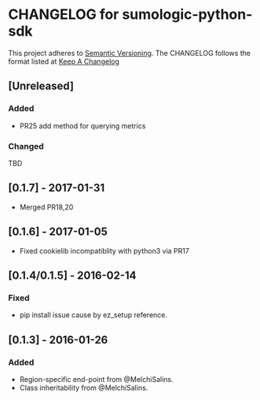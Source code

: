# CHANGELOG for sumologic-python-sdk 
This project adheres to [Semantic Versioning](http://semver.org/). The CHANGELOG follows the format listed at [Keep A Changelog](http://keepachangelog.com/)

## [Unreleased]
### Added
- PR25 add method for querying metrics

### Changed
TBD

## [0.1.7] - 2017-01-31
- Merged PR18,20

## [0.1.6] - 2017-01-05
- Fixed cookielib incompatiblity with python3 via PR17

## [0.1.4/0.1.5] - 2016-02-14
### Fixed
- pip install issue cause by ez_setup reference.

## [0.1.3] - 2016-01-26
### Added
- Region-specific end-point from @MelchiSalins.
- Class inheritability from @MelchiSalins.
